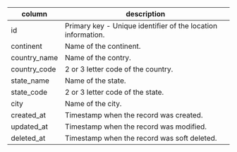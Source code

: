 |column       |description |
|-------------|------------|
|id           | Primary key - Unique identifier of the location information. |
|continent    | Name of the continent. |
|country_name | Name of the contry. |
|country_code | 2 or 3 letter code of the country. |
|state_name   | Name of the state. |
|state_code   | 2 or 3 letter code of the state. |
|city         | Name of the city. |
|created_at   | Timestamp when the record was created. |
|updated_at   | Timestamp when the record was modified. |
|deleted_at   | Timestamp when the record was soft deleted. |

